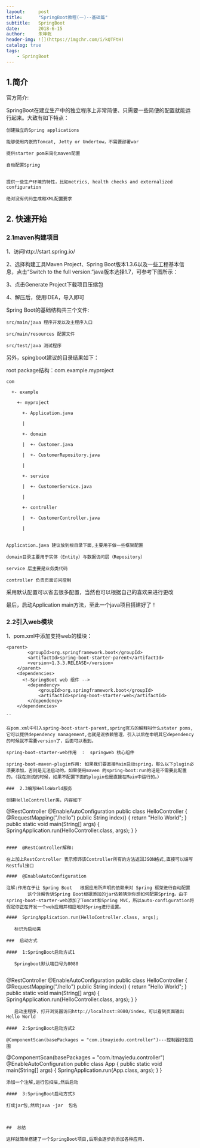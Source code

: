 ```yaml
---
layout:     post
title:      "SpringBoot教程(一)--基础篇"
subtitle:   SpringBoot
date:       2018-6-15
author:     朱坤乾
header-img: ![](https://imgchr.com/i/kQTFtH)
catalog: true
tags:
    - SpringBoot
---
```

##  1.简介
官方简介:

SpringBoot在建立生产中的独立程序上非常简便、只需要一些简便的配置就能运行起来。大致有如下特点：

    创建独立的Spring applications
	
    能够使用内嵌的Tomcat, Jetty or Undertow，不需要部署war
	
    提供starter pom来简化maven配置
	
    自动配置Spring
	
	
    提供一些生产环境的特性，比如metrics, health checks and externalized configuration
	
    绝对没有代码生成和XML配置要求
	
##  2. 快速开始

###  2.1maven构建项目

1、访问http://start.spring.io/

2、选择构建工具Maven Project、Spring Boot版本1.3.6以及一些工程基本信息，点击“Switch to the full version.”java版本选择1.7，可参考下图所示：

3、点击Generate Project下载项目压缩包

4、解压后，使用IDEA，导入即可

Spring Boot的基础结构共三个文件:

    src/main/java 程序开发以及主程序入口

    src/main/resources 配置文件

    src/test/java 测试程序


另外，spingboot建议的目录结果如下：

root package结构：com.example.myproject


    com

      +- example

        +- myproject

          +- Application.java

          |

          +- domain

          |  +- Customer.java

          |  +- CustomerRepository.java

          |

          +- service

          |  +- CustomerService.java

          |

          +- controller

          |  +- CustomerController.java

          |


    Application.java 建议放到根目录下面,主要用于做一些框架配置

    domain目录主要用于实体（Entity）与数据访问层（Repository）

    service 层主要是业务类代码

    controller 负责页面访问控制
	
采用默认配置可以省去很多配置，当然也可以根据自己的喜欢来进行更改

最后，启动Application main方法，至此一个java项目搭建好了！

###  2.2引入web模块


1、pom.xml中添加支持web的模块：

```
<parent>
		<groupId>org.springframework.boot</groupId>
		<artifactId>spring-boot-starter-parent</artifactId>
		<version>1.3.3.RELEASE</version>
	</parent>
	<dependencies>
	  <!—SpringBoot web 组件 -->
		<dependency>
			<groupId>org.springframework.boot</groupId>
			<artifactId>spring-boot-starter-web</artifactId>
		</dependency>
	</dependencies>

``

在pom.xml中引入spring-boot-start-parent,spring官方的解释叫什么stater poms,它可以提供dependency management,也就是说依赖管理，引入以后在申明其它dependency的时候就不需要version了，后面可以看到。

spring-boot-starter-web作用  :  springweb 核心组件

spring-boot-maven-plugin作用: 如果我们要直接Main启动spring，那么以下plugin必须要添加，否则是无法启动的。如果使用maven 的spring-boot:run的话是不需要此配置的。（我在测试的时候，如果不配置下面的plugin也是直接在Main中运行的。）

###  2.3编写HelloWorld服务

创建HelloController类，内容如下

```
@RestController
@EnableAutoConfiguration
public class HelloController {
	@RequestMapping("/hello")
	public String index() {
		return "Hello World";
	}	
public static void main(String[] args) {
		SpringApplication.run(HelloController.class, args);
	}
}

```

####  @RestController解释:

在上加上RestController 表示修饰该Controller所有的方法返回JSON格式,直接可以编写Restful接口

####  @EnableAutoConfiguration

注解:作用在于让 Spring Boot   根据应用所声明的依赖来对 Spring 框架进行自动配置
        这个注解告诉Spring Boot根据添加的jar依赖猜测你想如何配置Spring。由于spring-boot-starter-web添加了Tomcat和Spring MVC，所以auto-configuration将假定你正在开发一个web应用并相应地对Spring进行设置。

####  SpringApplication.run(HelloController.class, args);

   标识为启动类
   
###  启动方式

####  1:SpringBoot启动方式1
   
   Springboot默认端口号为8080
   
```
@RestController
@EnableAutoConfiguration
public class HelloController {
	@RequestMapping("/hello")
	public String index() {
	return "Hello World";
	}	
public static void main(String[] args) {
		SpringApplication.run(HelloController.class, args);
	}
}

```
   启动主程序，打开浏览器访问http://localhost:8080/index，可以看到页面输出Hello World
   
####  2:SpringBoot启动方式2

@ComponentScan(basePackages = "com.itmayiedu.controller")---控制器扫包范围

```
@ComponentScan(basePackages = "com.itmayiedu.controller")
@EnableAutoConfiguration
public class App {
	public static void main(String[] args) {
		SpringApplication.run(App.class, args);
	}
}

```
添加一个注解,进行包扫描,然后启动

####  3:SpringBoot启动方式3

打成jar包,然后java -jar  包名



##  总结

这样就简单搭建了一个SpringBoot项目,后期会逐步的添加各种应用.











